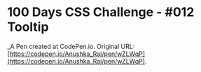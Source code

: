 # 100 Days CSS Challenge - #012 Tooltip
 _A Pen created at CodePen.io. Original URL: [https://codepen.io/Anushka_Raj/pen/wZLWqP](https://codepen.io/Anushka_Raj/pen/wZLWqP).

 